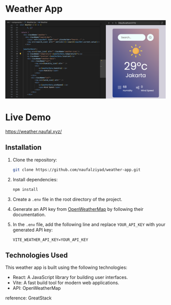 # Weather App
![Todo App](/weather-app.png)

# Live Demo 
https://weather.naufal.xyz/

## Installation

1. Clone the repository:

    ```bash
    git clone https://github.com/naufalziyad/weather-app.git
    ```

2. Install dependencies:

    ```bash
    npm install
    ```

3. Create a `.env` file in the root directory of the project.

4. Generate an API key from [OpenWeatherMap](https://openweathermap.org/) by following their documentation.

5. In the `.env` file, add the following line and replace `YOUR_API_KEY` with your generated API key:

    ```plaintext
    VITE_WEATHER_API_KEY=YOUR_API_KEY
    ```

## Technologies Used

This weather app is built using the following technologies:

- React: A JavaScript library for building user interfaces.
- Vite: A fast build tool for modern web applications.
- API: OpenWeatherMap

reference: GreatStack